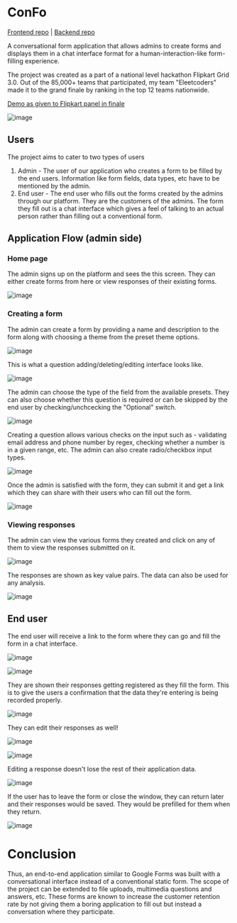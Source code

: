 # ConFo

[Frontend repo](https://github.com/codingsamurai-10/confo-frontend) | 
[Backend repo](https://github.com/codingsamurai-10/confo-backend)

A conversational form application that allows admins to create forms and displays them in a chat interface format for a human-interaction-like form-filling experience.

The project was created as a part of a national level hackathon Flipkart Grid 3.0. Out of the 85,000+ teams that participated, my team "Eleetcoders" made it to the grand finale by ranking in the top 12 teams nationwide.

[Demo as given to Flipkart panel in finale](https://youtu.be/ZuDostnoU1Q?t=11143)

![image](https://user-images.githubusercontent.com/58487637/209807443-80a63a86-7fcc-462c-b2ad-4ded8e6fcb14.png)


## Users

The project aims to cater to two types of users
1. Admin - The user of our application who creates a form to be filled by the end users. Information like form fields, data types, etc have to be mentioned by the admin.
2. End user - The end user who fills out the forms created by the admins through our platform. They are the customers of the admins. The form they fill out is a chat interface which gives a feel of talking to an actual person rather than filling out a conventional form.

## Application Flow (admin side)

### Home page
The admin signs up on the platform and sees the this screen. They can either create forms from here or view responses of their existing forms.

![image](https://user-images.githubusercontent.com/58487637/209803494-85db44ab-bde8-485d-a319-45c7adeebd29.png)


### Creating a form
The admin can create a form by providing a name and description to the form along with choosing a theme from the preset theme options.

![image](https://user-images.githubusercontent.com/58487637/209803593-fbe80680-a412-4fc0-bf92-0fec386f97f7.png)

This is what a question adding/deleting/editing interface looks like.

![image](https://user-images.githubusercontent.com/58487637/209803720-33f81173-c4f0-4610-a943-e5fe6dfb290b.png)

The admin can choose the type of the field from the available presets. They can also choose whether this question is required or can be skipped by the end user by checking/unchcecking the "Optional" switch.

![image](https://user-images.githubusercontent.com/58487637/209803830-ca0e3933-ac73-4ef3-9f14-3c964e1eef79.png)

Creating a question allows various checks on the input such as - validating email address and phone number by regex, checking whether a number is in a given range, etc. The admin can also create radio/checkbox input types.

![image](https://user-images.githubusercontent.com/58487637/209804202-72a9f471-c9dc-4da8-a502-9598d365cc6c.png)

Once the admin is satisfied with the form, they can submit it and get a link which they can share with their users who can fill out the form.

![image](https://user-images.githubusercontent.com/58487637/209804414-31aca72a-6c12-4fb6-8997-6bbc499e893a.png)

### Viewing responses
The admin can view the various forms they created and click on any of them to view the responses submitted on it.

![image](https://user-images.githubusercontent.com/58487637/209804556-1e4e44dd-3d62-41b9-ae86-ec7c75ead516.png)

The responses are shown as key value pairs. The data can also be used for any analysis.

![image](https://user-images.githubusercontent.com/58487637/209804671-7b99eb15-6f50-48b1-bc10-ee2f8f600ce9.png)

## End user
The end user will receive a link to the form where they can go and fill the form in a chat interface.

![image](https://user-images.githubusercontent.com/58487637/209806446-a22eb8f5-0389-462c-9e6d-211f088d5fca.png)

![image](https://user-images.githubusercontent.com/58487637/209806497-29078fb6-3d9e-4009-ab04-f2bc737401ee.png)

They are shown their responses getting registered as they fill the form. This is to give the users a confirmation that the data they're entering is being recorded properly.

![image](https://user-images.githubusercontent.com/58487637/209806685-8701a939-0829-4247-a30f-9e499692bb10.png)

They can edit their responses as well!

![image](https://user-images.githubusercontent.com/58487637/209806958-6daf6bb3-cf6c-4340-9a05-48f4170bf083.png)

![image](https://user-images.githubusercontent.com/58487637/209807015-28b216cb-a603-4ba8-b4e4-22a152bb4219.png)

Editing a response doesn't lose the rest of their application data.

![image](https://user-images.githubusercontent.com/58487637/209807051-ae41763a-1c09-4c25-85b2-715ac64f89da.png)

If the user has to leave the form or close the window, they can return later and their responses would be saved. They would be prefilled for them when they return.

![image](https://user-images.githubusercontent.com/58487637/209807170-eaeeee33-7c9d-44b5-b651-5378e10a59f5.png)

# Conclusion

Thus, an end-to-end application similar to Google Forms was built with a conversational interface instead of a conventional static form. The scope of the project can be extended to file uploads, multimedia questions and answers, etc. These forms are known to increase the customer retention rate by not giving them a boring application to fill out but instead a conversation where they participate.
